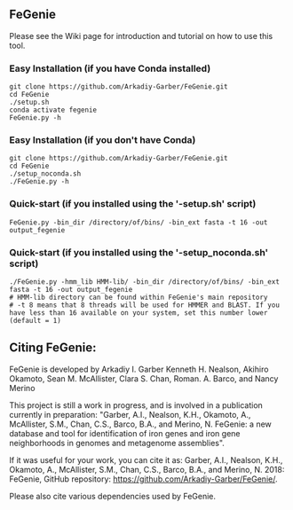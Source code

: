## FeGenie

Please see the Wiki page for introduction and tutorial on how to use this tool.

### Easy Installation (if you have Conda installed)
    git clone https://github.com/Arkadiy-Garber/FeGenie.git
    cd FeGenie
    ./setup.sh
    conda activate fegenie
    FeGenie.py -h

### Easy Installation (if you don't have Conda)
    git clone https://github.com/Arkadiy-Garber/FeGenie.git
    cd FeGenie
    ./setup_noconda.sh
    ./FeGenie.py -h

### Quick-start (if you installed using the '-setup.sh' script)
    FeGenie.py -bin_dir /directory/of/bins/ -bin_ext fasta -t 16 -out output_fegenie

### Quick-start (if you installed using the '-setup_noconda.sh' script)
    ./FeGenie.py -hmm_lib HMM-lib/ -bin_dir /directory/of/bins/ -bin_ext fasta -t 16 -out output_fegenie
    # HMM-lib directory can be found within FeGenie's main repository
    # -t 8 means that 8 threads will be used for HMMER and BLAST. If you have less than 16 available on your system, set this number lower (default = 1)



## Citing FeGenie:
FeGenie is developed by Arkadiy I. Garber Kenneth H. Nealson, Akihiro Okamoto, Sean M. McAllister, Clara S. Chan, Roman. A. Barco, and Nancy Merino


This project is still a work in progress, and is involved in a publication currently in preparation: "Garber, A.I., Nealson, K.H., Okamoto, A., McAllister, S.M., Chan, C.S., Barco, B.A., and Merino, N. FeGenie: a new database and tool for identification of iron genes and iron gene neighborhoods in genomes and metagenome assemblies". 

If it was useful for your work, you can cite it as: Garber, A.I., Nealson, K.H., Okamoto, A., McAllister, S.M., Chan, C.S., Barco, B.A., and Merino, N. 2018: FeGenie, GitHub repository: https://github.com/Arkadiy-Garber/FeGenie/.


Please also cite various dependencies used by FeGenie.
